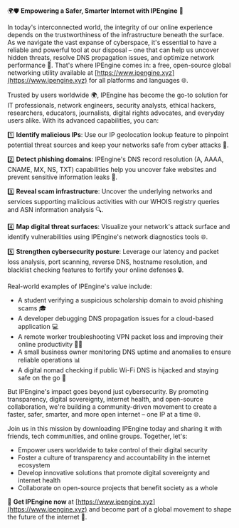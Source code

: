 🌍🛡️ **Empowering a Safer, Smarter Internet with IPEngine** 🚀

In today's interconnected world, the integrity of our online experience depends on the trustworthiness of the infrastructure beneath the surface. As we navigate the vast expanse of cyberspace, it's essential to have a reliable and powerful tool at our disposal – one that can help us uncover hidden threats, resolve DNS propagation issues, and optimize network performance 📡. That's where IPEngine comes in: a free, open-source global networking utility available at [https://www.ipengine.xyz](https://www.ipengine.xyz) for all platforms and languages 🌐.

Trusted by users worldwide 🌍, IPEngine has become the go-to solution for IT professionals, network engineers, security analysts, ethical hackers, researchers, educators, journalists, digital rights advocates, and everyday users alike. With its advanced capabilities, you can:

1️⃣ **Identify malicious IPs**: Use our IP geolocation lookup feature to pinpoint potential threat sources and keep your networks safe from cyber attacks 🔐.

2️⃣ **Detect phishing domains**: IPEngine's DNS record resolution (A, AAAA, CNAME, MX, NS, TXT) capabilities help you uncover fake websites and prevent sensitive information leaks 🚫.

3️⃣ **Reveal scam infrastructure**: Uncover the underlying networks and services supporting malicious activities with our WHOIS registry queries and ASN information analysis 🔍.

4️⃣ **Map digital threat surfaces**: Visualize your network's attack surface and identify vulnerabilities using IPEngine's network diagnostics tools 🌐.

5️⃣ **Strengthen cybersecurity posture**: Leverage our latency and packet loss analysis, port scanning, reverse DNS, hostname resolution, and blacklist checking features to fortify your online defenses 🔒.

Real-world examples of IPEngine's value include:

* A student verifying a suspicious scholarship domain to avoid phishing scams 🎓
* A developer debugging DNS propagation issues for a cloud-based application 💻
* A remote worker troubleshooting VPN packet loss and improving their online productivity 🏃‍♀️
* A small business owner monitoring DNS uptime and anomalies to ensure reliable operations 📊
* A digital nomad checking if public Wi-Fi DNS is hijacked and staying safe on the go 🚀

But IPEngine's impact goes beyond just cybersecurity. By promoting transparency, digital sovereignty, internet health, and open-source collaboration, we're building a community-driven movement to create a faster, safer, smarter, and more open internet – one IP at a time 🌐.

Join us in this mission by downloading IPEngine today and sharing it with friends, tech communities, and online groups. Together, let's:

* Empower users worldwide to take control of their digital security
* Foster a culture of transparency and accountability in the internet ecosystem
* Develop innovative solutions that promote digital sovereignty and internet health
* Collaborate on open-source projects that benefit society as a whole

🔗 **Get IPEngine now** at [https://www.ipengine.xyz](https://www.ipengine.xyz) and become part of a global movement to shape the future of the internet 🚀.